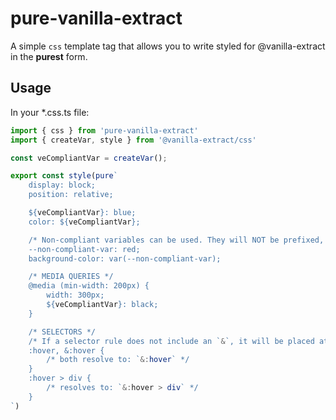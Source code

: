 # pure-vanilla-extract

A simple `css` template tag that allows you to write styled for @vanilla-extract in the **purest** form.

## Usage

In your \*.css.ts file:

```ts
import { css } from 'pure-vanilla-extract'
import { createVar, style } from '@vanilla-extract/css'

const veCompliantVar = createVar();

export const style(pure`
    display: block;
    position: relative;

    ${veCompliantVar}: blue;
    color: ${veCompliantVar};

    /* Non-compliant variables can be used. They will NOT be prefixed, however. */
    --non-compliant-var: red;
    background-color: var(--non-compliant-var);

    /* MEDIA QUERIES */
    @media (min-width: 200px) {
        width: 300px;
        ${veCompliantVar}: black;
    }

    /* SELECTORS */
    /* If a selector rule does not include an `&`, it will be placed at the start of the rule! */
    :hover, &:hover {
        /* both resolve to: `&:hover` */
    }
    :hover > div {
        /* resolves to: `&:hover > div` */
    }
`)
```
